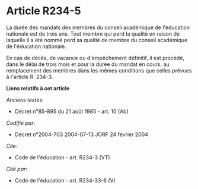 # Article R234-5

La durée des mandats des membres du conseil académique de l'éducation nationale est de trois ans. Tout membre qui perd la
qualité en raison de laquelle il a été nommé perd sa qualité de membre du conseil académique de l'éducation nationale. 

En cas de décès, de vacance ou d'empêchement définitif, il est procédé, dans le délai de trois mois et pour la durée du
mandat en cours, au remplacement des membres dans les mêmes conditions que celles prévues à l'article R. 234-3.

**Liens relatifs à cet article**

_Anciens textes_:

  - Décret n°85-895 du 21 août 1985 - art. 10 (Ab)

_Codifié par_:

  - Décret n°2004-703 2004-07-13 JORF 24 février 2004

_Cite_:

  - Code de l'éducation - art. R234-3 (VT)

_Cité par_:

  - Code de l'éducation - art. R234-33-6 (V)
